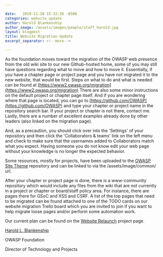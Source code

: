 ```yaml
---

date:   2019-11-20 15:32:36 -0500
categories: website update
author: Harold Blankenship
author_image: /assets/images/people/staff_harold.jpg
layout: blogpost
title: Website Migration Update
excerpt_separator: <!--more-->

---
```


As the foundation moves toward the migration of the OWASP web presence from the old wiki site to our new Github-hosted home, some of you may still have questions regarding what to move and how to move it. Essentially, if you have a chapter page or project page and you have not migrated it to the new website, that would be first. Steps on what to do and what is needed can be found at [https://www2.owasp.org/migration](https://www2.owasp.org/migration)   There are also some minor instructions on the <!--more--> default project or chapter page itself. And if you are wondering where that page is located, you can go to [https://github.com/OWASP](https://github.com/OWASP) and type your chapter or project name in the repository search bar. If your project or chapter is not there, contact me. Lastly, there are a number of excellent examples already done by other leaders (also linked on the migration page). 

And, as a precaution, you should click over into the 'Settings' of your repository and then click the 'Collaborators & teams' link on the left menu and check to make sure that the usernames added to Collaborators match what you expect.  Having someone you do not know edit your web page without your knowledge is no longer the expected behavior.

Some resources, mostly for projects, have been uploaded to the [OWASP Site Theme](https://github.com/OWASP/www--site-theme) repository and can be linked to via the /assets/image/common/<file> url. 

After your chapter or project page is done, there is a www-community repository which would include any files from the wiki that are not currently in a project or chapter or board/staff policy area.  For instance, there are pages there for GSoC and XSS and CSRF.  A list of the top pages that need to be migrated can be found attached to one of the TODO cards on our website migration Trello board which you are invited to join if you want to help migrate loose pages and/or perform some automation work.

Our current plan can be found on the [Website Relaunch](https://www2.owasp.org/www-staff/projects/201912-Website-Launch) project page.


[Harold L. Blankenship](mailto:harold.blankenship@owasp.com)

OWASP Foundation

Director of Technology and Projects

